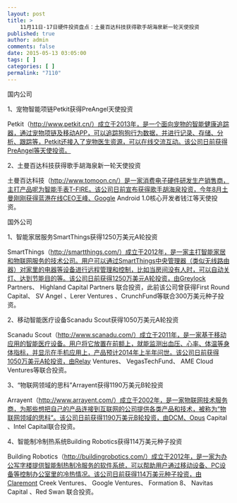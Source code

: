 ```yaml
---
layout: post
title: >
    11月11日-17日硬件投资盘点：土曼百达科技获得歌手胡海泉新一轮天使投资
published: true
author: admin
comments: false
date: 2015-05-13 03:05:00
tags: [ ]
categories: [ ]
permalink: "7110"
---
```



国内公司

1、宠物智能项链Petkit获得PreAngel天使投资



Petkit（http://www.petkit.cn/）成立于2013年，是一个面向宠物的智能健康追踪器，通过宠物项链及移动APP，可以追踪狗狗行为数据，并进行记录、存储、分析、跟踪等，Petkit还接入了宠物医生资源，可以在线交流互动。该公司日前获得PreAngel等天使投资。

2、土曼百达科技获得歌手胡海泉新一轮天使投资



土曼百达科技（http://www.tomoon.cn/）是一家消费电子硬件研发生产销售商，主打产品呢为智能手表T-FIRE。该公司日前宣布获得歌手胡海泉投资，今年8月土曼刚刚获得蓝港在线CEO王峰、Google Android 1.0核心开发者钱江等天使投资。

国外公司

1、智能家居服务SmartThings获得1250万美元A轮投资



SmartThings（http://smartthings.com/）成立于2012年，是一家主打智能家居和物联网服务的技术公司。用户可以通过SmartThings中央管理器（类似无线路由器）对家里的电器等设备进行远程管理和控制，比如当房间没有人时，可以自动关灯、达到节能目的等。该公司日前获得1250万美元A轮投资，由Greylock Partners、 Highland Capital Partners 联合投资，此前该公司曾获得First Round Capital、 SV Angel 、Lerer Ventures 、CrunchFund等联合300万美元种子投资。

2、移动智能医疗设备Scanadu Scout获得1050万美元A轮投资



Scanadu Scout（http://www.scanadu.com/）成立于2011年，是一家基于移动应用的智能医疗设备。用户将它放置在前额上，就能监测出血压、心率、体温等身体指标，并显示在手机应用上，产品预计2014年上半年问世。该公司日前获得1050万美元A轮投资，由Relay Ventures、 VegasTechFund、 AME Cloud Ventures等联合投资。

3、“物联网领域的思科”Arrayent获得1190万美元B轮投资



Arrayent（http://www.arrayent.com/）成立于2002年，是一家物联网技术服务商，为那些想把自己的产品连接到互联网的公司提供各类产品和技术，被称为“物联网领域的思科”。该公司日前获得1190万美元B轮投资，由DCM、Opus Capital 、Intel Capital联合投资。

4、智能制冷制热系统Building Robotics获得114万美元种子投资



Building Robotics（http://buildingrobotics.com/）成立于2012年，是一家为办公写字楼提供智能制热制冷服务的软件系统，可以帮助用户通过移动设备、PC设备等控制办公室里的冷热情况。该公司日前获得114万美元种子投资，由Claremont Creek Ventures、 Google Ventures、 Formation 8、 Navitas Capital 、Red Swan 联合投资。